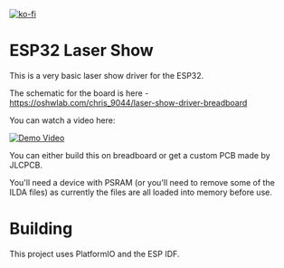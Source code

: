 [![ko-fi](https://ko-fi.com/img/githubbutton_sm.svg)](https://ko-fi.com/Z8Z734F5Y)

# ESP32 Laser Show

This is a very basic laser show driver for the ESP32.

The schematic for the board is here - https://oshwlab.com/chris_9044/laser-show-driver-breadboard

You can watch a video here:

[![Demo Video](https://img.youtube.com/vi/bl1e54QGJk4/0.jpg)](https://www.youtube.com/watch?v=bl1e54QGJk4)

You can either build this on breadboard or get a custom PCB made by JLCPCB.

You'll need a device with PSRAM (or you'll need to remove some of the ILDA files) as currently the files are all loaded into memory before use.

# Building

This project uses PlatformIO and the ESP IDF.
